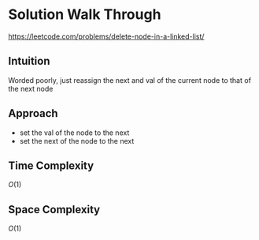 # Solution Walk Through
https://leetcode.com/problems/delete-node-in-a-linked-list/

## Intuition
Worded poorly, just reassign the next and val of the current node to that of the next node

## Approach
- set the val of the node to the next
- set the next of the node to the next

## Time Complexity
$O(1)$

## Space Complexity
$O(1)$
